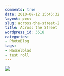 ```yaml
---
comments: true
date: 2010-06-12 15:45:32
layout: post
slug: across-the-street-2
title: Across the Street
wordpress_id: 3518
categories:
- PhotoBlog
tags:
- Hasselblad
- test roll
---
```


![](http://ryanfitzer.com/main/wp-content/uploads/2010/06/2010-06-12-at-13-12-25.jpg)
